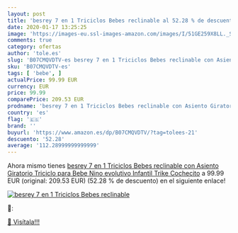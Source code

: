 ```yaml
---
layout: post
title: 'besrey 7 en 1 Triciclos Bebes reclinable al 52.28 % de descuento'
date: 2020-01-17 13:25:25
image: 'https://images-eu.ssl-images-amazon.com/images/I/51GE259X8LL._SL400_.jpg'
comments: true
category: ofertas
author: 'tole.es'
slug: 'B07CMQVDTV-es besrey 7 en 1 Triciclos Bebes reclinable con Asiento...'
sku: 'B07CMQVDTV-es'
tags: [ 'bebe', ]
actualPrice: 99.99 EUR
currency: EUR
price: 99.99
comparePrice: 209.53 EUR
prodname: 'besrey 7 en 1 Triciclos Bebes reclinable con Asiento Giratorio  Triciclo para Bebe Nino evolutivo Infantil Trike Cochecito'
country: 'es'
flag: '🇪🇸'
brand: ''
buyurl: 'https://www.amazon.es/dp/B07CMQVDTV/?tag=tolees-21'
descuento: '52.28'
average: '112.28999999999999'
---
```


Ahora mismo tienes [besrey 7 en 1 Triciclos Bebes reclinable con Asiento Giratorio  Triciclo para Bebe Nino evolutivo Infantil Trike Cochecito](https://www.amazon.es/dp/B07CMQVDTV/?tag=tolees-21) a 99.99 EUR (original: 209.53 EUR) (52.28 %  de descuento) en el siguiente enlace!

[![besrey 7 en 1 Triciclos Bebes reclinable](https://images-eu.ssl-images-amazon.com/images/I/51GE259X8LL._SL400_.jpg)](https://www.amazon.es/dp/B07CMQVDTV/?tag=tolees-21)

🔎:


[🛒 Visítala!!!](https://www.amazon.es/dp/B07CMQVDTV/?tag=tolees-21)
